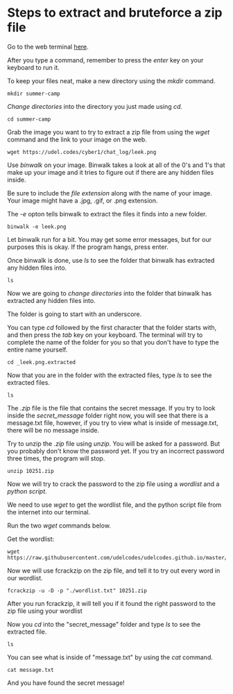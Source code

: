 # Steps to extract and bruteforce a zip file

Go to the web terminal [here](http://157.230.203.138/term).

After you type a command, remember to press the *enter* key on your keyboard to run it. 

To keep your files neat, make a new directory using the *mkdir* command. 
```
mkdir summer-camp
```

*Change directories* into the directory you just made using *cd.*
```
cd summer-camp
```
 
Grab the image you want to try to extract a zip file from using the *wget* command and the link to your image on the web. 
```
wget https://udel.codes/cyber1/chat_log/leek.png
```

Use *binwalk* on your image. Binwalk takes a look at all of the 0's and 1's that make up your image and it tries to figure out if there are any hidden files inside. 

Be sure to include the *file extension* along with the name of your image. Your image might have a .jpg, .gif, or .png extension. 

The *-e* opton tells binwalk to extract the files it finds into a new folder.
```
binwalk -e leek.png
```

Let binwalk run for a bit. You may get some error messages, but for our purposes this is okay. If the program hangs, press enter. 

Once binwalk is done, use *ls* to see the folder that binwalk has extracted any hidden files into. 
```
ls 
```

Now we are going to *change directories* into the folder that binwalk has extracted any hidden files into. 

The folder is going to start with an underscore.  

You can type *cd* followed by the first character that the folder starts with, and then press the *tab* key on your keyboard. The terminal will try to complete the name of the folder for you so that you don't have to type the entire name yourself.  
```
cd _leek.png.extracted
```

Now that you are in the folder with the extracted files, type *ls* to see the extracted files.
```
ls
```

The *.zip* file is the file that contains the secret message. If you try to look inside the *secret_message* folder right now, you will see that there is a message.txt file, however, if you try to view what is inside of message.txt, there will be no message inside. 

Try to unzip the *.zip* file using *unzip*. You will be asked for a password. But you probably don't know the password yet. If you try an incorrect password three times, the program will stop. 
```
unzip 10251.zip 
```

Now we will try to crack the password to the zip file using a *wordlist* and a *python script.* 

We need to use *wget* to get the wordlist file, and the python script file from the internet into our terminal. 

Run the two *wget* commands below.

Get the wordlist:
```
wget https://raw.githubusercontent.com/udelcodes/udelcodes.github.io/master/cyber1/chat_log/wordlist.txt
```

Now we will use fcrackzip on the zip file, and tell it to try out every word in our wordlist. 
```
fcrackzip -u -D -p "./wordlist.txt" 10251.zip
```

After you run  fcrackzip, it will tell you if it found the right password to the zip file using your wordlist 

Now you *cd* into the "secret_message" folder and type *ls* to see the extracted file. 
```
ls
```

You can see what is inside of "message.txt" by using the *cat* command.
```
cat message.txt
```

And you have found the secret message!
